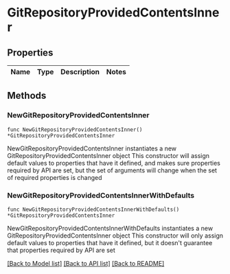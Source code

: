 # GitRepositoryProvidedContentsInner

## Properties

Name | Type | Description | Notes
------------ | ------------- | ------------- | -------------

## Methods

### NewGitRepositoryProvidedContentsInner

`func NewGitRepositoryProvidedContentsInner() *GitRepositoryProvidedContentsInner`

NewGitRepositoryProvidedContentsInner instantiates a new GitRepositoryProvidedContentsInner object
This constructor will assign default values to properties that have it defined,
and makes sure properties required by API are set, but the set of arguments
will change when the set of required properties is changed

### NewGitRepositoryProvidedContentsInnerWithDefaults

`func NewGitRepositoryProvidedContentsInnerWithDefaults() *GitRepositoryProvidedContentsInner`

NewGitRepositoryProvidedContentsInnerWithDefaults instantiates a new GitRepositoryProvidedContentsInner object
This constructor will only assign default values to properties that have it defined,
but it doesn't guarantee that properties required by API are set


[[Back to Model list]](../README.md#documentation-for-models) [[Back to API list]](../README.md#documentation-for-api-endpoints) [[Back to README]](../README.md)


